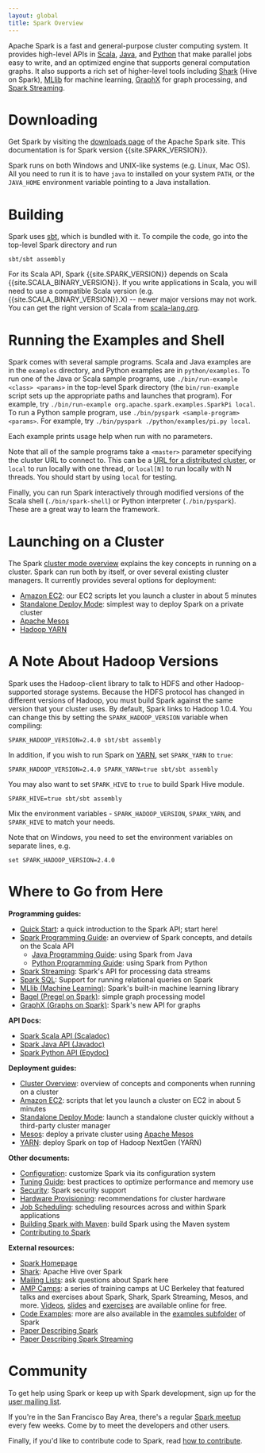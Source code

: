```yaml
---
layout: global
title: Spark Overview
---
```


Apache Spark is a fast and general-purpose cluster computing system.
It provides high-level APIs in [Scala](scala-programming-guide.html), [Java](java-programming-guide.html), and [Python](python-programming-guide.html) that make parallel jobs easy to write, and an optimized engine that supports general computation graphs.
It also supports a rich set of higher-level tools including [Shark](http://shark.cs.berkeley.edu) (Hive on Spark), [MLlib](mllib-guide.html) for machine learning, [GraphX](graphx-programming-guide.html) for graph processing, and [Spark Streaming](streaming-programming-guide.html).

# Downloading

Get Spark by visiting the [downloads page](http://spark.apache.org/downloads.html) of the Apache Spark site. This documentation is for Spark version {{site.SPARK_VERSION}}.

Spark runs on both Windows and UNIX-like systems (e.g. Linux, Mac OS). All you need to run it is to have `java` to installed on your system `PATH`, or the `JAVA_HOME` environment variable pointing to a Java installation.

# Building

Spark uses [sbt](http://www.scala-sbt.org), which is bundled with it. To compile the code, go into the top-level Spark directory and run

    sbt/sbt assembly

For its Scala API, Spark {{site.SPARK_VERSION}} depends on Scala {{site.SCALA_BINARY_VERSION}}. If you write applications in Scala, you will need to use a compatible Scala version (e.g. {{site.SCALA_BINARY_VERSION}}.X) -- newer major versions may not work. You can get the right version of Scala from [scala-lang.org](http://www.scala-lang.org/download/).

# Running the Examples and Shell

Spark comes with several sample programs.  Scala and Java examples are in the `examples` directory, and Python examples are in `python/examples`.
To run one of the Java or Scala sample programs, use `./bin/run-example <class> <params>` in the top-level Spark directory
(the `bin/run-example` script sets up the appropriate paths and launches that program).
For example, try `./bin/run-example org.apache.spark.examples.SparkPi local`.
To run a Python sample program, use `./bin/pyspark <sample-program> <params>`.  For example, try `./bin/pyspark ./python/examples/pi.py local`.

Each example prints usage help when run with no parameters.

Note that all of the sample programs take a `<master>` parameter specifying the cluster URL
to connect to. This can be a [URL for a distributed cluster](scala-programming-guide.html#master-urls),
or `local` to run locally with one thread, or `local[N]` to run locally with N threads. You should start by using
`local` for testing.

Finally, you can run Spark interactively through modified versions of the Scala shell (`./bin/spark-shell`) or
Python interpreter (`./bin/pyspark`). These are a great way to learn the framework.

# Launching on a Cluster

The Spark [cluster mode overview](cluster-overview.html) explains the key concepts in running on a cluster.
Spark can run both by itself, or over several existing cluster managers. It currently provides several
options for deployment:

* [Amazon EC2](ec2-scripts.html): our EC2 scripts let you launch a cluster in about 5 minutes
* [Standalone Deploy Mode](spark-standalone.html): simplest way to deploy Spark on a private cluster
* [Apache Mesos](running-on-mesos.html)
* [Hadoop YARN](running-on-yarn.html)

# A Note About Hadoop Versions

Spark uses the Hadoop-client library to talk to HDFS and other Hadoop-supported
storage systems. Because the HDFS protocol has changed in different versions of
Hadoop, you must build Spark against the same version that your cluster uses.
By default, Spark links to Hadoop 1.0.4. You can change this by setting the
`SPARK_HADOOP_VERSION` variable when compiling:

    SPARK_HADOOP_VERSION=2.4.0 sbt/sbt assembly

In addition, if you wish to run Spark on [YARN](running-on-yarn.html), set
`SPARK_YARN` to `true`:

    SPARK_HADOOP_VERSION=2.4.0 SPARK_YARN=true sbt/sbt assembly

You may also want to set `SPARK_HIVE` to `true` to build Spark Hive module.

	SPARK_HIVE=true sbt/sbt assembly

Mix the environment variables - `SPARK_HADOOP_VERSION`, `SPARK_YARN`, and `SPARK_HIVE` to match
your needs.

Note that on Windows, you need to set the environment variables on separate lines, e.g.

	set SPARK_HADOOP_VERSION=2.4.0

# Where to Go from Here

**Programming guides:**

* [Quick Start](quick-start.html): a quick introduction to the Spark API; start here!
* [Spark Programming Guide](scala-programming-guide.html): an overview of Spark concepts, and details on the Scala API
  * [Java Programming Guide](java-programming-guide.html): using Spark from Java
  * [Python Programming Guide](python-programming-guide.html): using Spark from Python
* [Spark Streaming](streaming-programming-guide.html): Spark's API for processing data streams
* [Spark SQL](sql-programming-guide.html): Support for running relational queries on Spark
* [MLlib (Machine Learning)](mllib-guide.html): Spark's built-in machine learning library
* [Bagel (Pregel on Spark)](bagel-programming-guide.html): simple graph processing model
* [GraphX (Graphs on Spark)](graphx-programming-guide.html): Spark's new API for graphs

**API Docs:**

* [Spark Scala API (Scaladoc)](api/scala/index.html#org.apache.spark.package)
* [Spark Java API (Javadoc)](api/java/index.html)
* [Spark Python API (Epydoc)](api/python/index.html)

**Deployment guides:**

* [Cluster Overview](cluster-overview.html): overview of concepts and components when running on a cluster
* [Amazon EC2](ec2-scripts.html): scripts that let you launch a cluster on EC2 in about 5 minutes
* [Standalone Deploy Mode](spark-standalone.html): launch a standalone cluster quickly without a third-party cluster manager
* [Mesos](running-on-mesos.html): deploy a private cluster using
    [Apache Mesos](http://mesos.apache.org)
* [YARN](running-on-yarn.html): deploy Spark on top of Hadoop NextGen (YARN)

**Other documents:**

* [Configuration](configuration.html): customize Spark via its configuration system
* [Tuning Guide](tuning.html): best practices to optimize performance and memory use
* [Security](security.html): Spark security support
* [Hardware Provisioning](hardware-provisioning.html): recommendations for cluster hardware
* [Job Scheduling](job-scheduling.html): scheduling resources across and within Spark applications
* [Building Spark with Maven](building-with-maven.html): build Spark using the Maven system
* [Contributing to Spark](https://cwiki.apache.org/confluence/display/SPARK/Contributing+to+Spark)

**External resources:**

* [Spark Homepage](http://spark.apache.org)
* [Shark](http://shark.cs.berkeley.edu): Apache Hive over Spark
* [Mailing Lists](http://spark.apache.org/mailing-lists.html): ask questions about Spark here
* [AMP Camps](http://ampcamp.berkeley.edu/): a series of training camps at UC Berkeley that featured talks and
  exercises about Spark, Shark, Spark Streaming, Mesos, and more. [Videos](http://ampcamp.berkeley.edu/3/),
  [slides](http://ampcamp.berkeley.edu/3/) and [exercises](http://ampcamp.berkeley.edu/3/exercises/) are
  available online for free.
* [Code Examples](http://spark.apache.org/examples.html): more are also available in the [examples subfolder](https://github.com/apache/spark/tree/master/examples/src/main/scala/org/apache/spark/) of Spark
* [Paper Describing Spark](http://www.cs.berkeley.edu/~matei/papers/2012/nsdi_spark.pdf)
* [Paper Describing Spark Streaming](http://www.eecs.berkeley.edu/Pubs/TechRpts/2012/EECS-2012-259.pdf)

# Community

To get help using Spark or keep up with Spark development, sign up for the [user mailing list](http://spark.apache.org/mailing-lists.html).

If you're in the San Francisco Bay Area, there's a regular [Spark meetup](http://www.meetup.com/spark-users/) every few weeks. Come by to meet the developers and other users.

Finally, if you'd like to contribute code to Spark, read [how to contribute](contributing-to-spark.html).
